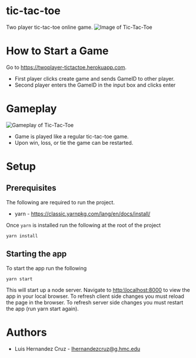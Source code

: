 # tic-tac-toe

Two player tic-tac-toe online game.
![Image of Tic-Tac-Toe](images/splash.JPG?raw=true "Image of Tic-Tac-Toe")

# How to Start a Game

Go to https://twoplayer-tictactoe.herokuapp.com. 

* First player clicks create game and sends GameID to other player. 
* Second player enters the GameID in the input box and clicks enter

# Gameplay

![Gameplay of Tic-Tac-Toe](images/gameplay.JPG?raw=true "Gameplay of Tic-Tac-Toe")
* Game is played like a regular tic-tac-toe game.
* Upon win, loss, or tie the game can be restarted.

# Setup

## Prerequisites

The following are required to run the project.

* yarn - https://classic.yarnpkg.com/lang/en/docs/install/

Once `yarn` is installed run the following at the root of the project

```
yarn install
```

## Starting the app

To start the app run the following
```
yarn start
```

This will start up a node server. Navigate to [http:\\localhost:8000](http:\\localhost:8000) to view the app in your local browser.
To refresh client side changes you must reload the page in the browser. To refresh server side changes you must restart the app (run yarn start again).

# Authors
* Luis Hernandez Cruz - lhernandezcruz@g.hmc.edu
